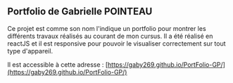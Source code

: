 ## Portfolio de Gabrielle POINTEAU

Ce projet est comme son nom l'indique un portfolio pour montrer les différents travaux réalisés au courant de mon cursus. Il a été réalisé en reactJS et il est responsive pour pouvoir le visualiser correctement sur tout type d'appareil.

Il est accessible à cette adresse : [https://gaby269.github.io/PortFolio-GP/](https://gaby269.github.io/PortFolio-GP/)
